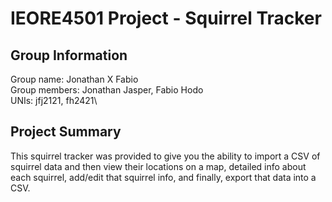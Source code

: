 # IEORE4501 Project - Squirrel Tracker

## Group Information
Group name: Jonathan X Fabio\
Group members: Jonathan Jasper, Fabio Hodo\
UNIs: jfj2121, fh2421\

## Project Summary
This squirrel tracker was provided to give you the ability to import a CSV of squirrel data and then view their locations on a map, detailed info about each squirrel, 
add/edit that squirrel info, and finally, export that data into a CSV.

